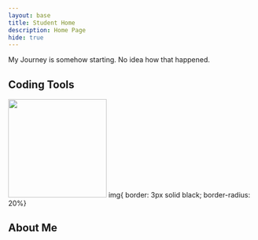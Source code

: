 ```yaml
---
layout: base
title: Student Home 
description: Home Page
hide: true
---
```


My Journey is somehow starting. No idea how that happened.

## Coding Tools
<img src="Logo_Of_Github.jpg" width="200" height="200">
 img{ 
  border: 3px solid black;
  border-radius: 20%}
</img>

## About Me

##
